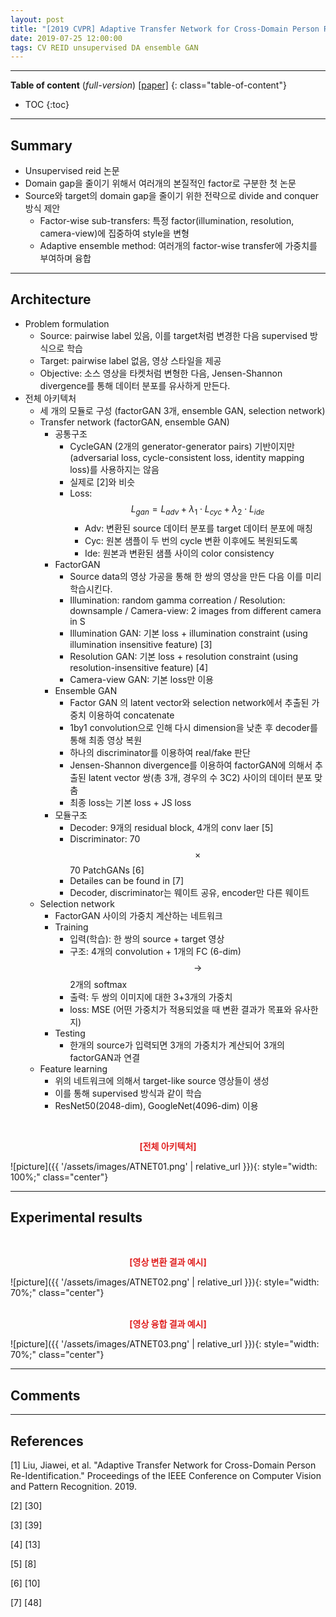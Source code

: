 ```yaml
---
layout: post
title: "[2019 CVPR] Adaptive Transfer Network for Cross-Domain Person Re-Identification"
date: 2019-07-25 12:00:00
tags: CV REID unsupervised DA ensemble GAN
---
```


<!--more-->

---

**Table of content** (*full-version*)
[[paper]](http://openaccess.thecvf.com/content_CVPR_2019/papers/Liu_Adaptive_Transfer_Network_for_Cross-Domain_Person_Re-Identification_CVPR_2019_paper.pdf)
{: class="table-of-content"}
* TOC
{:toc}

---

## Summary

- Unsupervised reid 논문
- Domain gap을 줄이기 위해서 여러개의 본질적인 factor로 구분한 첫 논문
- Source와 target의 domain gap을 줄이기 위한 전략으로 divide and conquer 방식 제안
  - Factor-wise sub-transfers: 특정 factor(illumination, resolution, camera-view)에 집중하여 style을 변형
  - Adaptive ensemble method: 여러개의 factor-wise transfer에 가중치를 부여하며 융합

---

## Architecture

- Problem formulation
  - Source: pairwise label 있음, 이를 target처럼 변경한 다음 supervised 방식으로 학습
  - Target: pairwise label 없음, 영상 스타일을 제공
  - Objective: 소스 영상을 타켓처럼 변형한 다음, Jensen-Shannon divergence를 통해 데이터 분포를 유사하게 만든다.
- 전체 아키텍처
  - 세 개의 모듈로 구성 (factorGAN 3개, ensemble GAN, selection network)
  - Transfer network (factorGAN, ensemble GAN)
    - 공통구조
      - CycleGAN (2개의 generator-generator pairs) 기반이지만 (adversarial loss, cycle-consistent loss, identity mapping loss)를 사용하지는 않음
      - 실제로 [2]와 비슷
      - Loss: $$L_{gan} = L_{adv} + \lambda_1 \cdot L_{cyc} + \lambda_2 \cdot L_{ide}$$
        - Adv: 변환된 source 데이터 분포를 target 데이터 분포에 매칭
        - Cyc: 원본 샘플이 두 번의 cycle 변환 이후에도 복원되도록
        - Ide: 원본과 변환된 샘플 사이의 color consistency
    - FactorGAN
      - Source data의 영상 가공을 통해 한 쌍의 영상을 만든 다음 이를 미리 학습시킨다.
      - Illumination: random gamma correation / Resolution: downsample / Camera-view: 2 images from different camera in S
      - Illumination GAN: 기본 loss + illumination constraint (using illumination insensitive feature) [3]
      - Resolution GAN: 기본 loss + resolution constraint (using resolution-insensitive feature) [4]
      - Camera-view GAN: 기본 loss만 이용
    - Ensemble GAN
      - Factor GAN 의 latent vector와 selection network에서 추출된 가중치 이용하여 concatenate
      - 1by1 convolution으로 인해 다시 dimension을 낮춘 후 decoder를 통해 최종 영상 복원
      - 하나의 discriminator를 이용하여 real/fake 판단
      - Jensen-Shannon divergence를 이용하여 factorGAN에 의해서 추출된 latent vector 쌍(총 3개, 경우의 수 3C2) 사이의 데이터 분포 맞춤
      - 최종 loss는 기본 loss + JS loss
    - 모듈구조
      - Decoder: 9개의 residual block, 4개의 conv laer [5]
      - Discriminator: 70 $$\times$$ 70 PatchGANs [6]
      - Detailes can be found in [7]
      - Decoder, discriminator는 웨이트 공유, encoder만 다른 웨이트
  - Selection network
    - FactorGAN 사이의 가중치 계산하는 네트워크
    - Training
      - 입력(학습): 한 쌍의 source + target 영상
      - 구조: 4개의 convolution + 1개의 FC (6-dim) $$\rightarrow$$ 2개의 softmax
      - 출력: 두 쌍의 이미지에 대한 3+3개의 가중치
      - loss: MSE (어떤 가중치가 적용되었을 때 변환 결과가 목표와 유사한지)
    - Testing
      - 한개의 source가 입력되면 3개의 가중치가 계산되어 3개의 factorGAN과 연결
  - Feature learning
    - 위의 네트워크에 의해서 target-like source 영상들이 생성
    - 이를 통해 supervised 방식과 같이 학습
    - ResNet50(2048-dim), GoogleNet(4096-dim) 이용

<br/>
<p align="center" style="color: #e01f1f; font-weight: bold;">[전체 아키텍처]</p>
![picture]({{ '/assets/images/ATNET01.png' | relative_url }}){: style="width: 100%;" class="center"}
<br/>





---
  
## Experimental results



<br/>
<p align="center" style="color: #e01f1f; font-weight: bold;">[영상 변환 결과 예시]</p>
![picture]({{ '/assets/images/ATNET02.png' | relative_url }}){: style="width: 70%;" class="center"}
<br/>


<br/>
<p align="center" style="color: #e01f1f; font-weight: bold;">[영상 융합 결과 예시]</p>
![picture]({{ '/assets/images/ATNET03.png' | relative_url }}){: style="width: 70%;" class="center"}
<br/>

---

## Comments

---

## References

[1] Liu, Jiawei, et al. "Adaptive Transfer Network for Cross-Domain Person Re-Identification." Proceedings of the IEEE Conference on Computer Vision and Pattern Recognition. 2019.

[2] [30]

[3] [39]

[4] [13]

[5] [8]

[6] [10] 

[7] [48]
